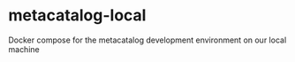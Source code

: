 # metacatalog-local
Docker compose for the metacatalog development environment on our local machine

